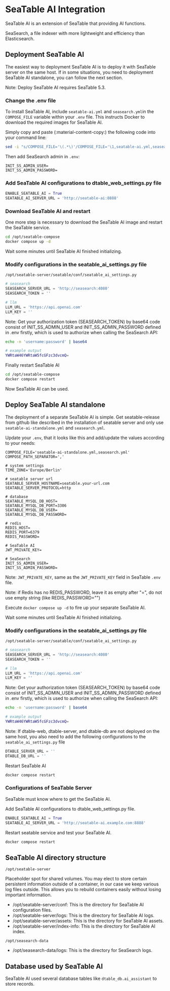 # SeaTable AI Integration

SeaTable AI is an extension of SeaTable that providing AI functions.

SeaSearch, a file indexer with more lightweight and efficiency than Elasticsearch.

## Deployment SeaTable AI

The easiest way to deployment SeaTable AI is to deploy it with SeaTable server on the same host. If in some situations, you need to deployment SeaTable AI standalone, you can follow the next section.

Note: Deploy SeaTable AI requires SeaTable 5.3.

### Change the .env file

To install SeaTable AI, include `seatable-ai.yml` and `seasearch.yml`in the `COMPOSE_FILE` variable within your `.env` file. This instructs Docker to download the required images for SeaTable AI.

Simply copy and paste (:material-content-copy:) the following code into your command line:

```bash
sed -i "s/COMPOSE_FILE='\(.*\)'/COMPOSE_FILE='\1,seatable-ai.yml,seasearch.yml'/" /opt/seatable-compose/.env
```

Then add SeaSearch admin in `.env`:

```env
INIT_SS_ADMIN_USER=
INIT_SS_ADMIN_PASSWORD=
```

### Add SeaTable AI configurations to dtable_web_settings.py file

```py
ENABLE_SEATABLE_AI = True
SEATABLE_AI_SERVER_URL = 'http://seatable-ai:8888'
```

### Download SeaTable AI and restart

One more step is necessary to download the SeaTable AI image and restart the SeaTable service.

```bash
cd /opt/seatable-compose
docker compose up -d
```

Wait some minutes until SeaTable AI finished initializing.

### Modify configurations in the seatable_ai_settings.py file

`/opt/seatable-server/seatable/conf/seatable_ai_settings.py`

```py
# seasearch
SEASEARCH_SERVER_URL = 'http://seasearch:4080'
SEASEARCH_TOKEN = ''

# llm
LLM_URL = 'https://api.openai.com'
LLM_KEY = ''
```

Note: Get your authorization token (SEASEARCH_TOKEN) by base64 code consist of INIT_SS_ADMIN_USER and INIT_SS_ADMIN_PASSWORD defined in .env firstly, which is used to authorize when calling the SeaSearch API:

```bash
echo -n 'username:password' | base64

# example output
YWRtaW46YWRtaW5fcGFzc3dvcmQ=
```

Finally restart SeaTable AI

```bash
cd /opt/seatable-compose
docker compose restart
```

Now SeaTable AI can be used.

## Deploy SeaTable AI standalone

The deployment of a separate SeaTable AI is simple. Get seatable-release from github like described in the installation of seatable server and only use `seatable-ai-standalone.yml` and `seasearch.yml`.

Update your `.env`, that it looks like this and add/update the values according to your needs:

```env
COMPOSE_FILE='seatable-ai-standalone.yml,seasearch.yml'
COMPOSE_PATH_SEPARATOR=','

# system settings
TIME_ZONE='Europe/Berlin'

# seatable server url
SEATABLE_SERVER_HOSTNAME=seatable.your-url.com
SEATABLE_SERVER_PROTOCOL=http

# database
SEATABLE_MYSQL_DB_HOST=
SEATABLE_MYSQL_DB_PORT=3306
SEATABLE_MYSQL_DB_USER=
SEATABLE_MYSQL_DB_PASSWORD=

# redis
REDIS_HOST=
REDIS_PORT=6379
REDIS_PASSWORD=

# SeaTable AI
JWT_PRIVATE_KEY=

# SeaSearch
INIT_SS_ADMIN_USER=
INIT_SS_ADMIN_PASSWORD=
```

Note: `JWT_PRIVATE_KEY`, same as the `JWT_PRIVATE_KEY` field in SeaTable `.env` file.

Note: if Redis has no REDIS_PASSWORD, leave it as empty after "=", do not use empty string (like REDIS_PASSWORD="")

Execute `docker compose up -d` to fire up your separate SeaTable AI.

Wait some minutes until SeaTable AI finished initializing.

### Modify configurations in the seatable_ai_settings.py file

`/opt/seatable-server/seatable/conf/seatable_ai_settings.py`

```py
# seasearch
SEASEARCH_SERVER_URL = 'http://seasearch:4080'
SEASEARCH_TOKEN = ''

# llm
LLM_URL = 'https://api.openai.com'
LLM_KEY = ''
```

Note: Get your authorization token (SEASEARCH_TOKEN) by base64 code consist of INIT_SS_ADMIN_USER and INIT_SS_ADMIN_PASSWORD defined in .env firstly, which is used to authorize when calling the SeaSearch API:

```bash
echo -n 'username:password' | base64

# example output
YWRtaW46YWRtaW5fcGFzc3dvcmQ=
```

Note: If dtable-web, dtable-server, and dtable-db are not deployed on the same host, you also need to add the following configurations to the `seatable_ai_settings.py` file

```py
DTABLE_SERVER_URL = ''
DTABLE_DB_URL = ''
```

Restart SeaTable AI

```bash
docker compose restart
```

### Configurations of SeaTable Server

SeaTable must know where to get the SeaTable AI.

Add SeaTable AI configurations to dtable_web_settings.py file.

```py
ENABLE_SEATABLE_AI = True
SEATABLE_AI_SERVER_URL = 'http://seatable-ai.example.com:8888'
```

Restart seatable service and test your SeaTable AI.

```bash
docker compose restart
```

## SeaTable AI directory structure

`/opt/seatable-server`

Placeholder spot for shared volumes. You may elect to store certain persistent information outside of a container, in our case we keep various log files outside. This allows you to rebuild containers easily without losing important information.

* /opt/seatable-server/conf: This is the directory for SeaTable AI configuration files.
* /opt/seatable-server/logs: This is the directory for SeaTable AI logs.
* /opt/seatable-server/assets: This is the directory for SeaTable AI assets.
* /opt/seatable-server/index-info: This is the directory for SeaTable AI index.

`/opt/seasearch-data`

* /opt/seasearch-data/logs: This is the directory for SeaSearch logs.

## Database used by SeaTable AI

SeaTable AI used several database tables like `dtable_db.ai_assistant` to store records.
